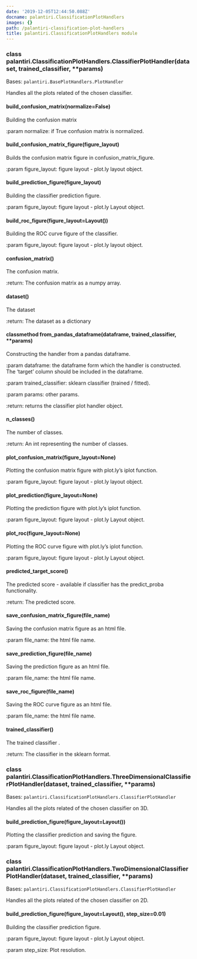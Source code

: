 ```yaml
---
date: '2019-12-05T12:44:50.088Z'
docname: palantiri.ClassificationPlotHandlers
images: {}
path: /palantiri-classification-plot-handlers
title: palantiri.ClassificationPlotHandlers module
---
```


### class palantiri.ClassificationPlotHandlers.ClassifierPlotHandler(dataset, trained_classifier, \*\*params)
Bases: `palantiri.BasePlotHandlers.PlotHandler`

Handles all the plots related of the chosen classifier.


#### build_confusion_matrix(normalize=False)
Building the confusion matrix

:param normalize: if True confusion matrix is normalized.


#### build_confusion_matrix_figure(figure_layout)
Builds the confusion matrix figure in confusion_matrix_figure.

:param figure_layout: figure layout - plot.ly layout object.


#### build_prediction_figure(figure_layout)
Building the classifier prediction figure.

:param figure_layout: figure layout - plot.ly Layout object.


#### build_roc_figure(figure_layout=Layout())
Building the ROC curve figure of the classifier.

:param figure_layout: figure layout - plot.ly layout object.


#### confusion_matrix()
The confusion matrix.

:return: The confusion matrix as a numpy array.


#### dataset()
The dataset

:return: The dataset as a dictionary


#### classmethod from_pandas_dataframe(dataframe, trained_classifier, \*\*params)
Constructing the handler from a pandas dataframe.

:param dataframe: the dataframe form which the handler is constructed.
The ‘target’ column  should be included in the dataframe.

:param trained_classifier: sklearn classifier (trained / fitted).

:param params: other params.

:return: returns the classifier plot handler object.


#### n_classes()
The number of classes.

:return:  An int representing the number of classes.


#### plot_confusion_matrix(figure_layout=None)
Plotting the confusion matrix figure with plot.ly’s iplot function.

:param figure_layout: figure layout - plot.ly layout object.


#### plot_prediction(figure_layout=None)
Plotting the prediction figure with plot.ly’s iplot function.

:param figure_layout: figure layout - plot.ly Layout object.


#### plot_roc(figure_layout=None)
Plotting the ROC curve figure with plot.ly’s iplot function.

:param figure_layout: figure layout - plot.ly Layout object.


#### predicted_target_score()
The predicted score - available if classifier has the predict_proba functionality.

:return: The predicted score.


#### save_confusion_matrix_figure(file_name)
Saving the confusion matrix figure as an html file.

:param file_name: the html file name.


#### save_prediction_figure(file_name)
Saving the prediction figure as an html file.

:param file_name: the html file name.


#### save_roc_figure(file_name)
Saving the ROC curve figure as an html file.

:param file_name: the html file name.


#### trained_classifier()
The trained classifier .

:return: The classifier in the sklearn format.


### class palantiri.ClassificationPlotHandlers.ThreeDimensionalClassifierPlotHandler(dataset, trained_classifier, \*\*params)
Bases: `palantiri.ClassificationPlotHandlers.ClassifierPlotHandler`

Handles all the plots related of the chosen classifier on 3D.


#### build_prediction_figure(figure_layout=Layout())
Plotting the classifier prediction and saving the figure.

:param figure_layout: figure layout - plot.ly Layout object.


### class palantiri.ClassificationPlotHandlers.TwoDimensionalClassifierPlotHandler(dataset, trained_classifier, \*\*params)
Bases: `palantiri.ClassificationPlotHandlers.ClassifierPlotHandler`

Handles all the plots related of the chosen classifier on 2D.


#### build_prediction_figure(figure_layout=Layout(), step_size=0.01)
Building the classifier prediction figure.

:param figure_layout: figure layout - plot.ly Layout object.

:param step_size: Plot resolution.
